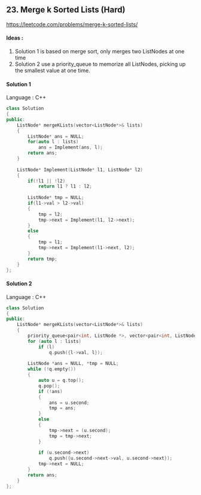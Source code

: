 ## **23. Merge k Sorted Lists (Hard)** 

https://leetcode.com/problems/merge-k-sorted-lists/



#### Ideas : 

1.  Solution 1 is based on merge sort, only merges two ListNodes at one time
2.  Solution 2 use a priority_queue to memorize all ListNodes, picking up the smallest value at one time.



#### Solution 1

Language : C++

```C++
class Solution 
{
public:
    ListNode* mergeKLists(vector<ListNode*>& lists) 
    {
        ListNode* ans = NULL;
        for(auto l : lists)
            ans = Implement(ans, l);
        return ans;
    }
    
    ListNode* Implement(ListNode* l1, ListNode* l2)
    {
        if(!l1 || !l2)
            return l1 ? l1 : l2;
        
        ListNode* tmp = NULL;
        if(l1->val > l2->val)
        {
            tmp = l2;
            tmp->next = Implement(l1, l2->next);
        }
        else
        {
            tmp = l1;
            tmp->next = Implement(l1->next, l2);
        }
        return tmp;
    }
};
```



#### Solution 2

Language : C++

```C++
class Solution 
{
public:
    ListNode* mergeKLists(vector<ListNode*>& lists) 
    {
        priority_queue<pair<int, ListNode *>, vector<pair<int, ListNode *>>, greater<pair<int, ListNode *>>> q;
        for (auto l : lists)
            if (l)
                q.push({l->val, l}); 
        
        ListNode *ans = NULL, *tmp = NULL;
        while (!q.empty())
        {
            auto u = q.top();
            q.pop();
            if (!ans)
            {
                ans = u.second;
                tmp = ans;
            }
            else
            {
                tmp->next = (u.second);
                tmp = tmp->next;
            }
            
            if (u.second->next)
                q.push({u.second->next->val, u.second->next});
            tmp->next = NULL;
        }
        return ans; 
    }
};
```

